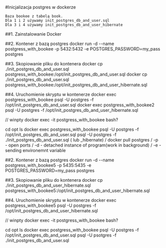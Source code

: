 #Inicjalizacja postgres w dockerze 

	Baza bookee z tabelą book.
	Dla 1 i 2 używamy init_postgres_db_and_user.sql
	Dla 3 i 4 używamy init_postgres_db_and_user_hibernate

##1. Zainstalowanie Docker


##2. Kontener z bazą postgres
	docker run -d --name postgress_with_bookee -p 5432:5432 -e POSTGRES_PASSWORD=my_pass postgres

##3. Skopiowanie pliku do kontenera
	docker cp ./init_postgres_db_and_user.sql postgress_with_bookee:/opt/init_postgres_db_and_user.sql
		docker cp ./init_postgres_db_and_user.sql postgress_with_bookee:/opt/init_postgres_db_and_user_hibernate.sql


##4. Uruchomienie skryptu w kontenerze
	docker exec postgress_with_bookee psql -U postgres -f /opt/init_postgres_db_and_user.sql
		docker exec postgress_with_bookee2 psql -U postgres -f /opt/init_postgres_db_and_user_hibernate.sql

// winpty docker exec -it postgress_with_bookee bash?

cd opt
ls
docker exec postgress_with_bookee psql -U postgres -f /opt/init_postgres_db_and_user.sql
psql -U postgres -f ./init_postgres_db_and_user.sql ( lub _hibernate)
/ docker pull postgres
/ -p - open ports
/ -d - detached instance of program(work in background)
/ -e - sending environemnt variable










##2. Kontener z bazą postgres
	docker run -d --name postgress_with_bookee5 -p 5435:5435 -e POSTGRES_PASSWORD=my_pass postgres

##3. Skopiowanie pliku do kontenera
	docker cp ./init_postgres_db_and_user_hibernate.sql postgress_with_bookee5:/opt/init_postgres_db_and_user_hibernate.sql
	


##4. Uruchomienie skryptu w kontenerze
	docker exec postgress_with_bookee5 psql -U postgres -f /opt/init_postgres_db_and_user_hibernate.sql

// winpty docker exec -it postgress_with_bookee bash?

cd opt
ls
docker exec postgress_with_bookee psql -U postgres -f /opt/init_postgres_db_and_user.sql
psql -U psotgres -f ./init_postgres_db_and_user.sql